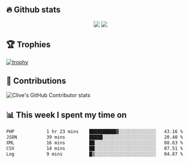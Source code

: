 ## &#128293; Github stats

<!-- GitHub Readme Streak Stats - https://github.com/DenverCoder1/github-readme-streak-stats -->
<p align="center">

<picture>
  <source 
    srcset="https://github-readme-stats.vercel.app/api?username=clivewalkden&count_private=true&show_icons=true&theme=darcula"
    media="(prefers-color-scheme: dark)"
  />
  <source
    srcset="https://github-readme-stats.vercel.app/api?username=clivewalkden&count_private=true&show_icons=true&theme=calm"
    media="(prefers-color-scheme: light), (prefers-color-scheme: no-preference)"
  />
  <img src="https://github-readme-stats.vercel.app/api?username=clivewalkden&count_private=true&show_icons=true&theme=darcula" />
</picture>

<a href="https://git.io/streak-stats" target="_blank">
  <img src="http://github-readme-streak-stats.herokuapp.com?user=clivewalkden&theme=darcula&date_format=j%20M%5B%20Y%5D" />
</a>

</p>

## &#127942; Trophies
[![trophy](https://github-profile-trophy.vercel.app/?username=clivewalkden&theme=onedark)](https://github.com/clivewalkden/github-profile-trophy)

## &#129309; Contributions
![Clive's GitHub Contributor stats](https://github-contributor-stats.vercel.app/api?username=clivewalkden)

## &#128202; This week I spent my time on
<!--START_SECTION:waka-->

```txt
PHP            1 hr 23 mins    ██████████▓░░░░░░░░░░░░░░   43.16 %
JSON           39 mins         █████░░░░░░░░░░░░░░░░░░░░   20.40 %
XML            16 mins         ██░░░░░░░░░░░░░░░░░░░░░░░   08.63 %
CSV            14 mins         ██░░░░░░░░░░░░░░░░░░░░░░░   07.51 %
Log            9 mins          █▒░░░░░░░░░░░░░░░░░░░░░░░   04.87 %
```

<!--END_SECTION:waka-->
